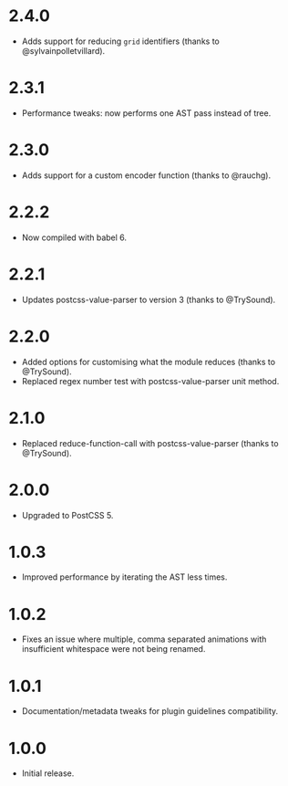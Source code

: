 # 2.4.0

* Adds support for reducing `grid` identifiers
  (thanks to @sylvainpolletvillard).

# 2.3.1

* Performance tweaks: now performs one AST pass instead of tree.

# 2.3.0

* Adds support for a custom encoder function (thanks to @rauchg).

# 2.2.2

* Now compiled with babel 6.

# 2.2.1

* Updates postcss-value-parser to version 3 (thanks to @TrySound).

# 2.2.0

* Added options for customising what the module reduces (thanks to @TrySound).
* Replaced regex number test with postcss-value-parser unit method.

# 2.1.0

* Replaced reduce-function-call with postcss-value-parser (thanks to @TrySound).

# 2.0.0

* Upgraded to PostCSS 5.

# 1.0.3

* Improved performance by iterating the AST less times.

# 1.0.2

* Fixes an issue where multiple, comma separated animations with insufficient
  whitespace were not being renamed.

# 1.0.1

* Documentation/metadata tweaks for plugin guidelines compatibility.

# 1.0.0

* Initial release.
